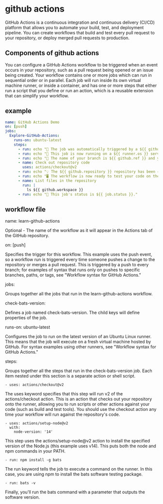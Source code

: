 # github actions

GitHub Actions is a continuous integration and continuous delivery (CI/CD) platform that allows you to automate your build, test, and deployment pipeline. You can create workflows that build and test every pull request to your repository, or deploy merged pull requests to production.

## Components of github actions

You can configure a GitHub Actions workflow to be triggered when an event occurs in your repository, such as a pull request being opened or an issue being created. Your workflow contains one or more jobs which can run in sequential order or in parallel. Each job will run inside its own virtual machine runner, or inside a container, and has one or more steps that either run a script that you define or run an action, which is a reusable extension that can simplify your workflow.

## example

```yaml
name: GitHub Actions Demo
on: [push]
jobs:
  Explore-GitHub-Actions:
    runs-on: ubuntu-latest
    steps:
      - run: echo "🎉 The job was automatically triggered by a ${{ github.event_name }} event."
      - run: echo "🐧 This job is now running on a ${{ runner.os }} server hosted by GitHub!"
      - run: echo "🔎 The name of your branch is ${{ github.ref }} and your repository is ${{ github.repository }}."
      - name: Check out repository code
        uses: actions/checkout@v2
      - run: echo "💡 The ${{ github.repository }} repository has been cloned to the runner."
      - run: echo "🖥️ The workflow is now ready to test your code on the runner."
      - name: List files in the repository
        run: |
          ls ${{ github.workspace }}
      - run: echo "🍏 This job's status is ${{ job.status }}."
```

## workflow file

name: learn-github-actions

  Optional - The name of the workflow as it will appear in the Actions tab of the GitHub repository.

on: [push]

  Specifies the trigger for this workflow. This example uses the push event, so a workflow run is triggered every time someone pushes a change to the repository or merges a pull request. This is triggered by a push to every branch; for examples of syntax that runs only on pushes to specific branches, paths, or tags, see "Workflow syntax for GitHub Actions."

jobs:

  Groups together all the jobs that run in the learn-github-actions workflow.

check-bats-version:

  Defines a job named check-bats-version. The child keys will define properties of the job.

  runs-on: ubuntu-latest

  Configures the job to run on the latest version of an Ubuntu Linux runner. This means that the job will execute on a fresh virtual machine hosted by GitHub. For syntax examples using other runners, see "Workflow syntax for GitHub Actions."

  steps:

  Groups together all the steps that run in the check-bats-version job. Each item nested under this section is a separate action or shell script.

    - uses: actions/checkout@v2

  The uses keyword specifies that this step will run v2 of the actions/checkout action. This is an action that checks out your repository onto the runner, allowing you to run scripts or other actions against your code (such as build and test tools). You should use the checkout action any time your workflow will run against the repository's code.

    - uses: actions/setup-node@v2
      with:
        node-version: '14'

  This step uses the actions/setup-node@v2 action to install the specified version of the Node.js (this example uses v14). This puts both the node and npm commands in your PATH.

    - run: npm install -g bats

  The run keyword tells the job to execute a command on the runner. In this case, you are using npm to install the bats software testing package.

    - run: bats -v

  Finally, you'll run the bats command with a parameter that outputs the software version.